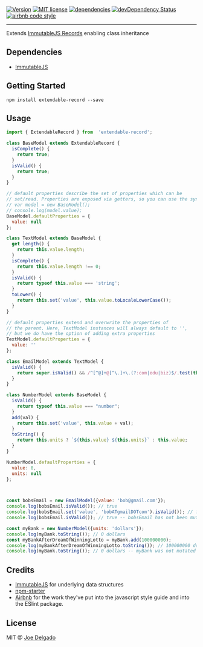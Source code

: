 [![Version](https://img.shields.io/npm/v/extendable-record.svg)](https://www.npmjs.com/package/extendable-record)
[![MIT license](https://img.shields.io/badge/license-MIT-brightgreen.svg)](https://github.com/djoeman84/extendable-record/blob/master/LICENSE)
[![dependencies](https://david-dm.org/djoeman84/extendable-record.svg)](https://david-dm.org/djoeman84/extendable-record)
[![devDependency Status](https://david-dm.org/djoeman84/extendable-record/dev-status.svg)](https://david-dm.org/djoeman84/extendable-record#info=devDependencies)
[![airbnb code style](https://img.shields.io/badge/code%20style-airbnb-fd5c63.svg)](https://github.com/airbnb/javascript)

---
Extends [ImmutableJS Records](http://facebook.github.io/immutable-js/docs/#/Record) enabling class inheritance

## Dependencies
- [ImmutableJS](https://github.com/facebook/immutable-js)

## Getting Started
```shell
npm install extendable-record --save
```

## Usage
```javascript
import { ExtendableRecord } from  'extendable-record';

class BaseModel extends ExtendableRecord {
  isComplete() {
    return true;
  }
  isValid() {
    return true;
  }
}

// default properties describe the set of properties which can be
// set/read. Properties are exposed via getters, so you can use the syntax
// var model = new BaseModel();
// console.log(model.value);
BaseModel.defaultProperties = {
  value: null
};

class TextModel extends BaseModel {
  get length() {
    return this.value.length;
  }
  isComplete() {
    return this.value.length !== 0;
  }
  isValid() {
    return typeof this.value === 'string';
  }
  toLower() {
    return this.set('value', this.value.toLocaleLowerCase());
  }
}

// default properties extend and overwrite the properties of
// the parent. Here, TextModel instances will always default to '',
// but we do have the option of adding extra properties
TextModel.defaultProperties = {
  value: ''
};

class EmailModel extends TextModel {
  isValid() {
    return super.isValid() && /^[^@]+@[^\.]+\.(?:com|edu|biz)$/.test(this.value);
  }
}

class NumberModel extends BaseModel {
  isValid() {
    return typeof this.value === "number";
  }
  add(val) {
    return this.set('value', this.value + val);
  }
  toString() {
    return this.units ? `${this.value} ${this.units}` : this.value;
  }
}

NumberModel.defaultProperties = {
  value: 0,
  units: null
};



const bobsEmail = new EmailModel({value: 'bob@gmail.com'});
console.log(bobsEmail.isValid()); // true
console.log(bobsEmail.set('value', 'bobATgmailDOTcom').isValid()); // false
console.log(bobsEmail.isValid()); // true -- bobsEmail has not been mutated

const myBank = new NumberModel({units: 'dollars'});
console.log(myBank.toString()); // 0 dollars
const myBankAfterDreamOfWinningLotto = myBank.add(100000000);
console.log(myBankAfterDreamOfWinningLotto.toString()); // 100000000 dollars
console.log(myBank.toString()); // 0 dollars -- myBank was not mutated :(

```

## Credits

- [ImmutableJS](https://github.com/facebook/immutable-js) for underlying data structures
- [npm-starter](https://github.com/deiucanta/npm-starter)
- [Airbnb](http://airbnb.com) for the work they've put into the javascript style guide and into the ESlint package.

## License

MIT @ [Joe Delgado](https://twitter.com/soy_chupacabra)
